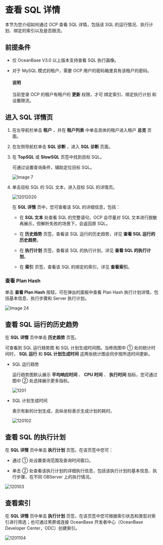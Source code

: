 # 查看 SQL 详情

本节为您介绍如何通过 OCP 查看 SQL 详情，包括该 SQL 的运行情况、执行计划、绑定的索引以及是否限流。

## 前提条件

* 仅 OceanBase V3.0 以上版本支持查看 SQL 执行画像。
* 对于 MySQL 模式的租户，需要 OCP 用户的密码箱里具有该租户的密码。

  <main id="notice" type='explain'>
    <h4>说明</h4>
    <p>当前登录 OCP 的租户有租户的 <strong>更新</strong> 权限，才可 绑定索引、绑定执行计划 和 设置限流。</p>
  </main>

## 进入 SQL 详情页

1. 在左导航栏单击 **租户** ，并在 **租户列表** 中单击具体的租户进入租户 **总览** 页面。

2. 在左侧导航栏单击 **SQL 诊断** ，进入 **SQL 诊断** 页面。

3. 在 **TopSQL** 或 **SlowSQL** 页签中找到目标 SQL。

   可通过设置查询条件，辅助定位目标 SQL。

   ![Image 7](https://obbusiness-private.oss-cn-shanghai.aliyuncs.com/doc/img/ocp/%E6%9F%A5%E6%89%BEsql1.png)

4. 单击目标 SQL 的 SQL 文本，进入目标 SQL 的详情页。

   ![12012020](https://obbusiness-private.oss-cn-shanghai.aliyuncs.com/doc/img/ocp/sql%E8%AF%A6%E6%83%851.png)

   在 **SQL 详情** 页中，您可查看该 SQL 的详细信息，包括：

   * 在 **SQL 文本** 处查看 SQL 的完整语句，OCP 会尽量对 SQL 文本进行脱敏再展示，但解析失败的场景下，会返回原 SQL。

   * 在 **历史趋势** 页签，查看该 SQL 运行的历史趋势，详见 **查看 SQL 运行的历史趋势**。

   * 在 **执行计划** 页签，查看该 SQL 的执行计划，详见 **查看 SQL 的执行计划**。

   * 在 **索引** 页签，查看该 SQL 的绑定的索引，详见 **查看索引**。

### 查看 Plan Hash

单击 **查看 Plan Hash** 按钮，可在弹出的面板中查看 Plan Hash 执行计划详情，包括基本信息、执行步骤和 Server 执行计划。

![Image 24](https://help-static-aliyun-doc.aliyuncs.com/assets/img/zh-CN/7232489461/p429725.png)
  
## 查看 SQL 运行的历史趋势

在 **SQL 详情** 页中单击 **历史趋势** 页签。

可查看到 SQL 运行趋势图 和 SQL 计划生成时间图。当修改图中 ① 处的统计时间时， **SQL 运行** 和 **SQL 计划生成时间** 这两张统计图会同步按所选时间更新。

* SQL 运行趋势

  运行趋势图默认展示 **平均响应时间** 、 **CPU 时间** 、 **执行时间** 指标，您可通过图中 ② 处选择展示更多指标。

  ![1201](https://obbusiness-private.oss-cn-shanghai.aliyuncs.com/doc/img/ocp/sql%E8%BF%90%E8%A1%8C1.png)
  
* SQL 计划生成时间

  表示有新的计划生成，且纵坐标表示生成计划的耗时。

  ![120102](https://obbusiness-private.oss-cn-shanghai.aliyuncs.com/doc/img/ocp/sql%E8%AE%A1%E5%88%92%E6%97%B6%E9%97%B41.png)
  
## 查看 SQL 的执行计划

在 **SQL 详情** 页中单击 **执行计划** 页签。在该页签中您可：

* 通过 ① 处设置查询范围及查询时间窗口。

* 单击 ② 处查看该执行计划的详细执行信息，包括该执行计划的基本信息、执行步骤、在不同 OBServer 上的执行情况。

![120103](https://obbusiness-private.oss-cn-shanghai.aliyuncs.com/doc/img/ocp/sql%E6%89%A7%E8%A1%8C%E8%AE%A1%E5%88%921.png)

## 查看索引

在 **SQL 详情** 页中单击 **执行计划** 页签，在该页签中您可根据索引状态和类型对索引进行筛选；也可通过黑屏或连接 OceanBase 开发者中心（OceanBase Developer Center，ODC）创建索引。

![1201104](https://obbusiness-private.oss-cn-shanghai.aliyuncs.com/doc/img/ocp/sql%E7%B4%A2%E5%BC%951.png)
